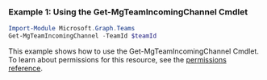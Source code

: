 ### Example 1: Using the Get-MgTeamIncomingChannel Cmdlet
```powershell
Import-Module Microsoft.Graph.Teams
Get-MgTeamIncomingChannel -TeamId $teamId
```
This example shows how to use the Get-MgTeamIncomingChannel Cmdlet.
To learn about permissions for this resource, see the [permissions reference](/graph/permissions-reference).
